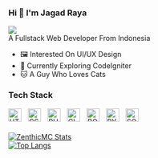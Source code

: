 ### Hi 👋 I'm Jagad Raya
![](https://komarev.com/ghpvc/?username=ZenthicMC)<br>
A Fullstack Web Developer From Indonesia<br>
- 🖼️ Interested On UI/UX Design<br>
- 📖 Currently Exploring CodeIgniter<br>
- 🐱 A Guy Who Loves Cats<br>

### Tech Stack

<img align="left" alt="HTML5" width="26px" src="https://cdn.jsdelivr.net/gh/devicons/devicon/icons/html5/html5-original.svg" style="padding-right:10px;" />
<img align="left" alt="CSS3" width="26px" src="https://cdn.jsdelivr.net/gh/devicons/devicon/icons/css3/css3-original.svg" style="padding-right:10px;" />
<img align="left" alt="PHP" width="26px" src="https://cdn.jsdelivr.net/gh/devicons/devicon/icons/php/php-original.svg" style="padding-right:10px;" />
<img align="left" alt="CI4" width="26px" src="https://cdn.jsdelivr.net/gh/devicons/devicon/icons/codeigniter/codeigniter-plain.svg" style="padding-right:10px;" />
<img align="left" alt="BOOTSTRAP" width="26px" src="https://cdn.jsdelivr.net/gh/devicons/devicon/icons/bootstrap/bootstrap-original.svg" style="padding-right:10px;" />
<img align="left" alt="PYTHON" width="26px" src="https://cdn.jsdelivr.net/gh/devicons/devicon/icons/python/python-original.svg" style="padding-right:10px;" />
<img align="left" alt="SQL" width="26px" src="https://cdn.jsdelivr.net/gh/devicons/devicon/icons/mysql/mysql-original.svg" style="padding-right:10px;" />
<br><br>

[![ZenthicMC Stats](https://github-readme-stats.vercel.app/api?username=ZenthicMC&show_icons=true&theme=nightowl)](https://github.com/anuraghazra/github-readme-stats)<br>
[![Top Langs](https://github-readme-stats.vercel.app/api/top-langs/?username=ZenthicMC&show_icons=true&theme=nightowl&layout=compact)](https://github.com/anuraghazra/github-readme-stats)


